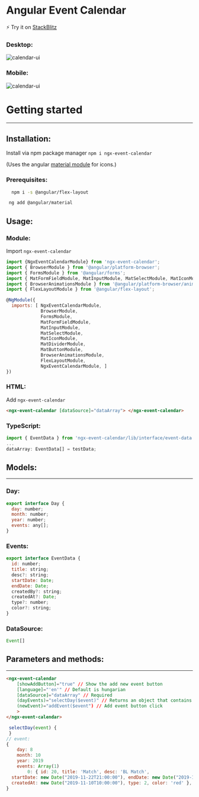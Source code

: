 # Angular Event Calendar

⚡ Try it on [StackBlitz](https://stackblitz.com/edit/angular-ksfahu?file=src%2Fapp%2Fapp.component.ts)

### Desktop:

![calendar-ui](https://i.ibb.co/vm9dtkD/calendar-ui.png)

### Mobile:

![calendar-ui](https://i.ibb.co/bLYD4Dp/calendar-ui-mobile.png)

# Getting started

---

## Installation:

Install via npm package manager
`npm i ngx-event-calendar`

(Uses the angular [material module](https://material.angular.io/) for icons.)

### Prerequisites:

```bash
  npm i -s @angular/flex-layout
```

```bash
 ng add @angular/material
```

## Usage:

### Module:

Import `ngx-event-calendar`

```javascript
import {NgxEventCalendarModule} from 'ngx-event-calendar';
import { BrowserModule } from '@angular/platform-browser';
import { FormsModule } from '@angular/forms';
import { MatFormFieldModule, MatInputModule, MatSelectModule, MatIconModule, MatDividerModule, MatNativeDateModule, MatButtonModule } from '@angular/material';
import { BrowserAnimationsModule } from '@angular/platform-browser/animations';
import { FlexLayoutModule } from '@angular/flex-layout';

@NgModule({
  imports: [ NgxEventCalendarModule,
             BrowserModule,
             FormsModule,
             MatFormFieldModule,
             MatInputModule,
             MatSelectModule,
             MatIconModule,
             MatDividerModule,
             MatButtonModule,
             BrowserAnimationsModule,
             FlexLayoutModule,
             NgxEventCalendarModule, ]
})
```

### HTML:

Add `ngx-event-calendar`

```html
<ngx-event-calendar [dataSource]="dataArray"> </ngx-event-calendar>
```

### TypeScript:

```javascript
import { EventData } from 'ngx-event-calendar/lib/interface/event-data';
...
dataArray: EventData[] = testData;
```

## Models:

---

### Day:

```javascript
export interface Day {
  day: number;
  month: number;
  year: number;
  events: any[];
}
```

### Events:

```javascript
export interface EventData {
  id: number;
  title: string;
  desc?: string;
  startDate: Date;
  endDate: Date;
  createdBy?: string;
  createdAt?: Date;
  type?: number;
  color?: string;
}
```

### DataSource:

```javascript
Event[]
```

## Parameters and methods:

---

```html
<ngx-event-calendar
    [showAddButton]="true" // Show the add new event button
    [language]="'en'" // Default is hungarian
    [dataSource]="dataArray" // Required
    (dayEvents)="selectDay($event)" // Returns an object that contains the selected date and the array of events
    (newEvent)="addEvent($event") // Add event button click
    >
</ngx-event-calendar>
```

```javascript
 selectDay(event) {
 }
// event:
{
    day: 8
    month: 10
    year: 2019
    events: Array(1)
        0: { id: 20, title: 'Match', desc: 'BL Match',
  startDate: new Date("2019-11-22T21:00:00"), endDate: new Date("2019-11-26T23:00:00"), createdBy: 'Daniel',
  createdAt: new Date("2019-11-10T10:00:00"), type: 2, color: 'red' },
}
```
